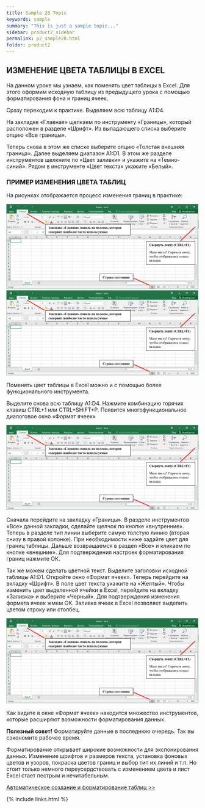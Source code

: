 ```yaml
---
title: Sample 28 Topic
keywords: sample
summary: "This is just a sample topic..."
sidebar: product2_sidebar
permalink: p2_sample28.html
folder: product2
---
```


## ИЗМЕНЕНИЕ ЦВЕТА ТАБЛИЦЫ В EXCEL

На данном уроке мы узнаем, как поменять цвет таблицы в Excel. Для этого оформим исходную таблицу из предыдущего урока с помощью форматирования фона и границ ячеек.

Сразу переходим к практике. Выделяем всю таблицу A1:D4.

На закладке «Главная» щелкаем по инструменту «Границы», который расположен в разделе «Шрифт». Из выпадающего списка выберите опцию «Все границы».

Теперь снова в этом же списке выберите опцию «Толстая внешняя граница». Далее выделяем диапазон A1:D1. В этом же разделе инструментов щелкните по «Цвет заливки» и укажите на «Темно-синий». Рядом в инструменте «Цвет текста» укажите «Белый».

### ПРИМЕР ИЗМЕНЕНИЯ ЦВЕТА ТАБЛИЦ

На рисунках отображается процесс изменения границ в практике:

![картинка](/images/img11.png)
![картинка](/images/img11.png)

Поменять цвет таблицы в Excel можно и с помощью более функционального инструмента.

Выделите снова всю таблицу A1:D4. Нажмите комбинацию горячих клавиш CTRL+1 или CTRL+SHIFT+P. Появится многофункциональное диалоговое окно «Формат ячеек»

![картинка](/images/img11.png)

Сначала перейдите на закладку «Границы». В разделе инструментов «Все» данной закладки, сделайте щелчок по кнопке «внутренние». Теперь в разделе тип линии выберите самую толстую линию (вторая снизу в правой колонке). При необходимости ниже задайте цвет для границ таблицы. Дальше возвращаемся в раздел «Все» и кликаем по кнопке «внешние». Для подтверждения настроек форматирования границ нажмите ОК.

Так же можем сделать цветной текст. Выделите заголовки исходной таблицы A1:D1. Откройте окно «Формат ячеек». Теперь перейдите на вкладку «Шрифт». В поле цвет текста укажите на «Желтый». Чтобы изменить цвет выделенной ячейки в Excel, перейдите на вкладку «Заливка» и выберите «Черный». Для подтверждения изменения формата ячеек жмем ОК. Заливка ячеек в Excel позволяет выделить цветом строку или столбец.

![картинка](/images/img11.png)

Как видите в окне «Формат ячеек» находится множество инструментов, которые расширяют возможности форматирования данных.

**Полезный совет!** Форматируйте данные в последнюю очередь. Так вы сэкономите рабочее время.

Форматирование открывает широкие возможности для экспонирования данных. Изменение шрифтов и размеров текста, установка фоновых цветов и узоров, покраска цветов границ и выбор тип их линий и т.п. Но стоит только немного переусердствовать с изменением цвета и лист Excel стает пестрым и нечитабельным.

[Автоматическое создание и форматирование таблиц >>](p2_sample29.html)

{% include links.html %}
